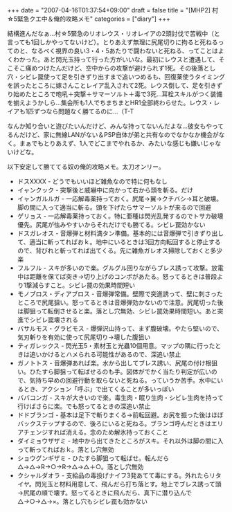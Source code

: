 +++
date = "2007-04-16T01:37:54+09:00"
draft = false
title = "[MHP2] 村☆5緊急クエ中＆俺的攻略メモ"
categories = ["diary"]
+++

結構進んだなぁ…村☆5緊急のリオレウス・リオレイアの2頭討伐で苦戦中（と言っても1回しかやってないけど）。とりあえず無理に尻尾切りに拘ると死ねるってのと、なるべく視界の良い3・4・5あたりで闘わないと死ねる、ってことはよくわかった。あと閃光玉持って行った方がいいな。最初にレウスと遭遇して、そこそこ痛めつけたんだけど、空中からの攻撃が避けられず1死。その後落とし穴・シビレ罠使って足を引きずり出すまで追いつめるも、回復薬使うタイミングを誤ったところに嫁さんことレイア乱入されて2死。レウス倒して、足を引きずり始めたところで咆吼＋突撃＋サマーソルト＋毒で3死…耳栓スキルがつく装備を揃えようかしら…集会所も1人でちまちまとHR1全部終わらせた。レウス・レイアも1匹ずつなら問題なく勝てるのに…（T-T

なんか知り合いと遊びたいんだけど、みんな持ってないんだよな…彼女もやってるんだけど、家に無線LANがない＆PSP自体が弟と共有なのでなかなか機会がなく。まぁでもとりあえず、1人でどこまでやれるか、みたいな感じも嫌いじゃないけどな。

以下安定して勝ててる奴の俺的攻略メモ。太刀オンリー。
<ul>
	<li>ドスXXXX - どうでもいいほど雑魚なので特に何もなし</li>
	<li>イャンクック - 突撃後と威嚇中に向かって右から頭を斬る。だけ</li>
	<li>イャンガルルガ - 一応解毒薬持っておく。尻尾→翼→クチバシ→耳と破壊。脚の間に入って適当に斬る。頭を下げたらサマーソルトが来るので回避</li>
	<li>ゲリョス - 一応解毒薬持っておく。特に亜種は閃光乱発するのでトサカ破壊優先。尻尾が怯みやすいからそれだけでも勝てる。シビレ罠効かない</li>
	<li>ドスガレオス - 音爆弾と材料満タン準備。基本的には音爆弾で引きずり出して、適当に斬ってればおｋ。地中にいるときは3回方向転回すると停止するので、背びれと斬ってれば出てくる。先に雑魚ガレオス掃除しておくと多少楽</li>
	<li>フルフル - スキが多いので楽。グルグル回りながらブレス誘って攻撃。放電中は距離を保てば突き→切り上げのコンボがあたる。怒ってるときは普段より1撃減らすこと。シビレ罠の効果時間短い</li>
	<li>モノブロス・ディアブロス - 音爆弾常備。壁際で突進誘って、壁に刺さったところで尻尾狙い。怒ってるときは音爆弾効かないので注意。尻尾切った後は脚狙って転倒させると楽。落とし穴無効、シビレ罠効果時間短い。あと突進でシビレ罠壊される</li>
	<li>バサルモス・グラビモス - 爆弾沢山持って、まず腹破壊。やたら堅いので、気刃斬りを有効に使って尻尾切り→壊した腹狙い</li>
	<li>ティガレックス - 閃光玉5・素材玉と光蟲10個用意。マップの隅に行ったときは追いかけるとハメられる可能性があるので、深追い禁止</li>
	<li>ガノトトス - 音爆弾あれば楽。水から出してブレス誘い、尻尾の付け根狙い。ひたすら脚狙って転ばせるのも手。図体がでかく当たり判定が広いので、気持ち早めの回避行動を取らないと死ねる。っていうか苦手。水中にいるとき、アクション「呼ぶ」で出てくることが多いっぽい</li>
	<li>ババコンガ - スキが大きいので楽。毒生肉・眠り生肉・シビレ生肉を持って行けばさらに楽。でも怒ってるときの深追い禁止</li>
	<li>ドドブランゴ - 基本は足下で斬りまくる→前転回避。お尻を振った後はほぼバックステップするので、後ろにいると死ねる。ブランゴ呼んだときはエリアチェンジすれば消える。念のため解氷持っておくこと</li>
	<li>ダイミョウザザミ - 地中から出てきたところがスキ。それ以外は脚の間に入って斬ってればおｋ。落とし穴無効</li>
	<li>ショウグンギザミ - ひたすら脚狙って転ばせ。転んだら△→△→R→○→R→△→△＋○。落とし穴無効</li>
	<li>クシャルダオラ - 支給品の毒投げナイフ3発あてて毒にする。外れたらリタイヤ。閃光玉と材料用意して、飛んだら打ち落とす。地上でブレス誘って頭→尻尾の順で壊す。怒ってるときに飛んだら、真下に潜り込んで△→○→△→×。落とし穴もシビレ罠も効かない</li>
</ul>

